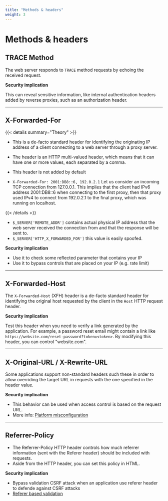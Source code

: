 ```yaml
---
title: "Methods & headers"
weight: 3
---
```


# Methods & headers

## TRACE Method

The web server responds to `TRACE` method requests by echoing the received request.

**Security implication**

This can reveal sensitive information, like internal authentication headers added by reverse proxies, such as an authorization header.

---

## X-Forwarded-For

{{< details summary="Theory" >}}

* This is a de-facto standard header for identifying the originating IP address of a client connecting to a web server through a proxy server.

- The header is an HTTP multi-valued header, which means that it can have one or more values, each separated by a comma.

* This header is not added by default

- `X-Forwarded-For: 2001:DB8::6, 192.0.2.1` Let us consider an incoming TCP connection from 127.0.0.1. This implies that the client had IPv6 address 2001:DB8::6 when connecting to the first proxy, then that proxy used IPv4 to connect from 192.0.2.1 to the final proxy, which was running on localhost.

{{< /details >}}

* `$_SERVER['REMOTE_ADDR']` contains actual physical IP address that the web server received the connection from and that the response will be sent to.
* `$_SERVER['HTTP_X_FORWARDED_FOR']` this value is easily spoofed.&#x20;

**Security implication**

* Use it to check some reflected parameter that contains your IP
* Use it to bypass controls that are placed on your IP (e.g. rate limit)

---

## X-Forwarded-Host

The `X-Forwarded-Host` (XFH) header is a de-facto standard header for identifying the original host requested by the client in the `Host` HTTP request header.

**Security implication**

Test this header when you need to verify a link generated by the application. For example, a password reset email might contain a link like `https://website.com/reset-password?token=<token>`. By modifying this header, you can control "website.com".

---

## X-Original-URL / X-Rewrite-URL

Some applications support non-standard headers such these in order to allow overriding the target URL in requests with the one specified in the header value.

**Security implication**

* This behavior can be used when access control is based on the request URL.
* More info: [Platform misconfiguration](/web/vulnerabilities/bac/#platform-misconfigurations)

---

## Referrer-Policy

* The Referrer-Policy HTTP header controls how much referrer information (sent with the Referer header) should be included with requests.
* Aside from the HTTP header, you can set this policy in HTML.

**Security implication**

* Bypass validation CSRF attack when an application use referer header to defende against CSRF attacks
* [Referer based validation](/web/vulnerabilities/csrf/#bypassing-referer-validation)
